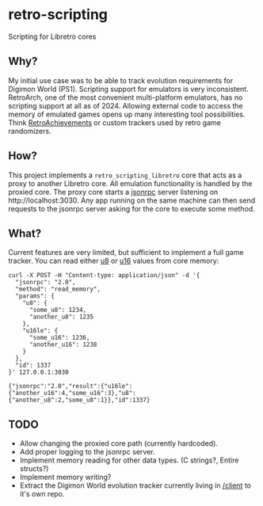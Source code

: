 # retro-scripting

Scripting for Libretro cores

## Why?

My initial use case was to be able to track evolution requirements for Digimon World (PS1).
Scripting support for emulators is very inconsistent.
RetroArch, one of the most convenient multi-platform emulators, has no scripting support at all as of 2024.
Allowing external code to access the memory of emulated games opens up many interesting tool possibilities.
Think [RetroAchievements](https://retroachievements.org/) or custom trackers used by retro game randomizers.

## How?

This project implements a `retro_scripting_libretro` core that acts as a proxy to another Libretro core.
All emulation functionality is handled by the proxied core.
The proxy core starts a [jsonrpc](https://en.wikipedia.org/wiki/JSON-RPC) server listening on http://localhost:3030.
Any app running on the same machine can then send requests to the jsonrpc server asking for the core to execute some method.

## What?

Current features are very limited, but sufficient to implement a full game tracker. You can read either
[u8](## "unsigned 8-bit integer") or [u16](## "unsigned 16-bit integer, little endian") values from core memory:

```
curl -X POST -H "Content-type: application/json" -d '{
  "jsonrpc": "2.0",
  "method": "read_memory",
  "params": {
    "u8": {
      "some_u8": 1234,
      "another_u8": 1235
    },
    "u16le": {
      "some_u16": 1236,
      "another_u16": 1238
    }
  },
  "id": 1337
}' 127.0.0.1:3030
```
```
{"jsonrpc":"2.0","result":{"u16le":{"another_u16":4,"some_u16":3},"u8":{"another_u8":2,"some_u8":1}},"id":1337}
```

## TODO

- Allow changing the proxied core path (currently hardcoded).
- Add proper logging to the jsonrpc server.
- Implement memory reading for other data types. (C strings?, Entire structs?)
- Implement memory writing?
- Extract the Digimon World evolution tracker currently living in [/client](/client) to it's own repo.

